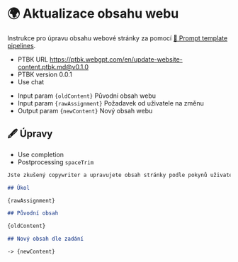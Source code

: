# 🌍 Aktualizace obsahu webu

Instrukce pro úpravu obsahu webové stránky za pomocí [🌠 Prompt template pipelines](https://github.com/webgptorg/promptbook).

-   PTBK URL https://ptbk.webgpt.com/en/update-website-content.ptbk.md@v0.1.0
-   PTBK version 0.0.1
-   Use chat
<!-- TODO: [🌚]> - Use GPT-3.5 -->
-   Input param `{oldContent}` Původní obsah webu
-   Input param `{rawAssignment}` Požadavek od uživatele na změnu
-   Output param `{newContent}` Nový obsah webu

<!--
## 🖋 Vylepšení zadání

-   Use completion
-   Postprocessing `spaceTrim`

```markdown
Jste zkušený webdesignér a manažer, od máte od uživatele nezpracované zadání, co změnit na webových stránkách.
Udělejte si z toho profesionální a strukturované zadání.

## Surové zadání ve znění od zákazníka

{rawAssignment}

## Zadání
```

`-> {proffesionalAssignment}` Profesionálně vypadající požadavek na změnu

## 👤 Schválení vylepšeného zadání

-   Prompt dialog

Je to změna, kterou chcete provést?

```
{proffesionalAssignment}
```

`-> {finalAssignment}` Finální žádost o změnu

-->

## 🖋 Úpravy

-   Use completion
-   Postprocessing `spaceTrim`

```markdown
Jste zkušený copywriter a upravujete obsah stránky podle pokynů uživatele.

## Úkol

{rawAssignment}

## Původní obsah

{oldContent}

## Nový obsah dle zadání
```

`-> {newContent}`
